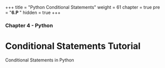 +++
title = "Python Conditional Statements"
weight = 61
chapter = true
pre = "<b>6.P </b>"
hidden = true
+++

### Chapter 4 - Python

# Conditional Statements Tutorial

Conditional Statements in Python
